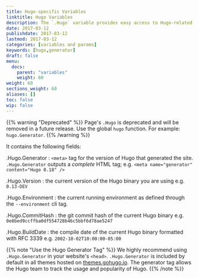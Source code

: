 ```yaml
---
title: Hugo-specific Variables
linktitle: Hugo Variables
description: The `.Hugo` variable provides easy access to Hugo-related data.
date: 2017-03-12
publishdate: 2017-03-12
lastmod: 2017-03-12
categories: [variables and params]
keywords: [hugo,generator]
draft: false
menu:
  docs:
    parent: "variables"
    weight: 60
weight: 60
sections_weight: 60
aliases: []
toc: false
wip: false
---
```


{{% warning "Deprecated" %}}
Page's `.Hugo` is deprecated and will be removed in a future release. Use the global `hugo` function.
For example: `hugo.Generator`.
{{% /warning %}}

It contains the following fields:

.Hugo.Generator
: `<meta>` tag for the version of Hugo that generated the site. `.Hugo.Generator` outputs a *complete* HTML tag; e.g. `<meta name="generator" content="Hugo 0.18" />`

.Hugo.Version
: the current version of the Hugo binary you are using e.g. `0.13-DEV`<br>

.Hugo.Environment
: the current running environment as defined through the `--environment` cli tag.

.Hugo.CommitHash
: the git commit hash of the current Hugo binary e.g. `0e8bed9ccffba0df554728b46c5bbf6d78ae5247`

.Hugo.BuildDate
: the compile date of the current Hugo binary formatted with RFC 3339 e.g. `2002-10-02T10:00:00-05:00`<br>



{{% note "Use the Hugo Generator Tag" %}}
We highly recommend using `.Hugo.Generator` in your website's `<head>`. `.Hugo.Generator` is included by default in all themes hosted on [themes.gohugo.io](https://themes.gohugo.io). The generator tag allows the Hugo team to track the usage and popularity of Hugo.
{{% /note %}}


